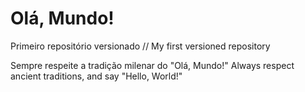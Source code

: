# Olá, Mundo!
 Primeiro repositório versionado // My first versioned repository

 Sempre respeite a tradição milenar do "Olá, Mundo!"
 Always respect ancient traditions, and say "Hello, World!"

